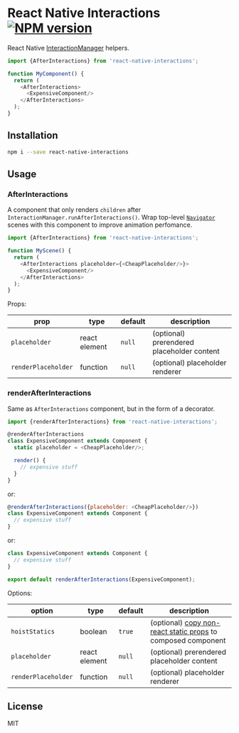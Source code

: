 # React Native Interactions [![NPM version][npm-image]][npm-url]

React Native [InteractionManager](https://facebook.github.io/react-native/docs/interactionmanager.html) helpers.

```javascript
import {AfterInteractions} from 'react-native-interactions';

function MyComponent() {
  return (
    <AfterInteractions>
      <ExpensiveComponent/>
    </AfterInteractions>
  );
}
```

## Installation

```sh
npm i --save react-native-interactions
```

## Usage

### AfterInteractions

A component that only renders `children` after `InteractionManager.runAfterInteractions()`.  Wrap top-level [`Navigator`](http://facebook.github.io/react-native/docs/navigator.html) scenes with this component to improve animation perfomance.

```javascript
import {AfterInteractions} from 'react-native-interactions';

function MyScene() {
  return (
    <AfterInteractions placeholder={<CheapPlaceholder/>}>
      <ExpensiveComponent/>
    </AfterInteractions>
  );
}
```

Props:

| prop                | type          | default | description                                |
|---------------------|---------------|---------|--------------------------------------------|
| `placeholder`       | react element | `null`  | (optional) prerendered placeholder content |
| `renderPlaceholder` | function      | `null`  | (optional) placeholder renderer            |

### renderAfterInteractions

Same as `AfterInteractions` component, but in the form of a decorator.

```javascript
import {renderAfterInteractions} from 'react-native-interactions';

@renderAfterInteractions
class ExpensiveComponent extends Component {
  static placeholder = <CheapPlaceholder/>;

  render() {
    // expensive stuff
  }
}
```

or:

```javascript
@renderAfterInteractions({placeholder: <CheapPlaceholder/>})
class ExpensiveComponent extends Component {
  // expensive stuff
}
```

or:

```javascript
class ExpensiveComponent extends Component {
  // expensive stuff
}

export default renderAfterInteractions(ExpensiveComponent);
```

Options:

| option              | type          | default | description                                                                                                         |
|---------------------|---------------|---------|---------------------------------------------------------------------------------------------------------------------|
| `hoistStatics`      | boolean       | `true`  | (optional) [copy non-react static props](https://github.com/mridgway/hoist-non-react-statics) to composed component |
| `placeholder`       | react element | `null`  | (optional) prerendered placeholder content                                                                          |
| `renderPlaceholder` | function      | `null`  | (optional) placeholder renderer                                                                                     |

## License

MIT

[npm-image]: https://badge.fury.io/js/react-native-interactions.svg
[npm-url]: https://npmjs.org/package/react-native-interactions
